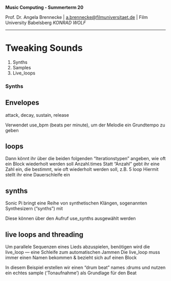 <!-- ---  
title: Music Computing
author: Angela Brennecke
affiliation: Film University Babelsberg KONRAD WOLF
date: Summer term 20
---   -->
**Music Computing - Summerterm 20**

Prof. Dr. Angela Brennecke | a.brennecke@filmuniversitaet.de | Film University Babelsberg *KONRAD WOLF*

--- 


# Tweaking Sounds
   1) Synths
   2) Samples
   3) Live_loops



### Synths


## Envelopes

attack, decay, sustain, release


Verwendet use_bpm (beats per minute), um der Melodie ein Grundtempo zu geben

## loops

Dann könnt ihr über die beiden folgenden “Iterationstypen” angeben, wie oft ein Block wiederholt werden soll
Anzahl.times 
Statt “Anzahl” gebt ihr eine Zahl ein, die bestimmt, wie oft wiederholt werden soll, z.B. 5
loop
Hiermit stellt ihr eine Dauerschleife ein

## synths

Sonic Pi bringt eine Reihe von synthetischen Klängen, sogenannten Synthesizern (“synths”) mit

Diese können über den Aufruf use_synths ausgewählt werden 



## live loops and threading

Um parallele Sequenzen eines Lieds abzuspielen, benötigen wird die live_loop — eine Schleife zum automatischen Jammen
Die live_loop muss immer einen Namen bekommen & bezieht sich auf einen Block

In diesem Beispiel erstellen wir einen “drum beat” names :drums und nutzen ein echtes sample (‘Tonaufnahme’) als Grundlage für den Beat


